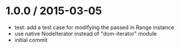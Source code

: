 
1.0.0 / 2015-03-05
==================

  * test: add a test case for modifying the passed in Range instance
  * use native NodeIterator instead of "dom-iterator" module
  * initial commit

